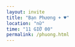 ```yaml
---
layout: invite
title: "Bạn Phương + ♥"
location: "nữ"
time: "11 GIỜ 00"
permalink: /phuong.html
---
```


